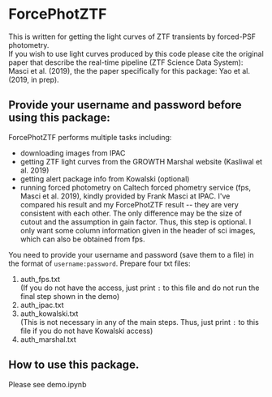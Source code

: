 # ForcePhotZTF
This is written for getting the light curves of ZTF transients by forced-PSF photometry. </br>
If you wish to use light curves produced by this code please cite the original paper that describe the real-time pipeline (ZTF Science Data System): Masci et al. (2019), the the paper specifically for this package: Yao et al. (2019, in prep).

## Provide your username and password before using this package:
ForcePhotZTF performs multiple tasks including:
- downloading images from IPAC
- getting ZTF light curves from the GROWTH Marshal website (Kasliwal et al. 2019)
- getting alert package info from Kowalski (optional)
- running forced photometry on Caltech forced phometry service (fps, Masci et al. 2019), kindly provided by Frank Masci at IPAC. I've compared his result and my ForcePhotZTF result -- they are very consistent with each other. The only difference may be the size of cutout and the assumption in gain factor. Thus, this step is optional. I only want some column information given in the header of sci images, which can also be obtained from fps. 

You need to provide your username and password (save them to a file) in the format of `username:password`. Prepare four txt files:
1. auth_fps.txt <br>
(If you do not have the access, just print `:` to this file and do not run the final step shown in the demo)
2. auth_ipac.txt
3. auth_kowalski.txt <br>
(This is not necessary in any of the main steps. Thus, just print `:` to this file if you do not have Kowalski access)
4. auth_marshal.txt 

## How to use this package.
Please see demo.ipynb

